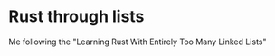 # Rust through lists
Me following the "Learning Rust With Entirely Too Many Linked Lists"
[](rust-unofficial.github.io/too-many-lists/index.html)

